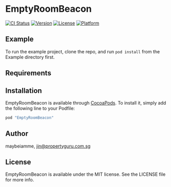 # EmptyRoomBeacon

[![CI Status](http://img.shields.io/travis/maybeiamme/EmptyRoomBeacon.svg?style=flat)](https://travis-ci.org/maybeiamme/EmptyRoomBeacon)
[![Version](https://img.shields.io/cocoapods/v/EmptyRoomBeacon.svg?style=flat)](http://cocoapods.org/pods/EmptyRoomBeacon)
[![License](https://img.shields.io/cocoapods/l/EmptyRoomBeacon.svg?style=flat)](http://cocoapods.org/pods/EmptyRoomBeacon)
[![Platform](https://img.shields.io/cocoapods/p/EmptyRoomBeacon.svg?style=flat)](http://cocoapods.org/pods/EmptyRoomBeacon)

## Example

To run the example project, clone the repo, and run `pod install` from the Example directory first.

## Requirements

## Installation

EmptyRoomBeacon is available through [CocoaPods](http://cocoapods.org). To install
it, simply add the following line to your Podfile:

```ruby
pod "EmptyRoomBeacon"
```

## Author

maybeiamme, jin@propertyguru.com.sg

## License

EmptyRoomBeacon is available under the MIT license. See the LICENSE file for more info.
